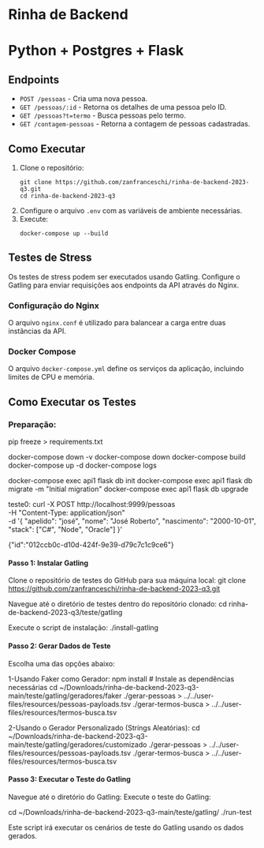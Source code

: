 # Rinha de Backend

# Python  +  Postgres  + Flask

## Endpoints

- `POST /pessoas` - Cria uma nova pessoa.
- `GET /pessoas/:id` - Retorna os detalhes de uma pessoa pelo ID.
- `GET /pessoas?t=termo` - Busca pessoas pelo termo.
- `GET /contagem-pessoas` - Retorna a contagem de pessoas cadastradas.

## Como Executar

1. Clone o repositório:
    ```
    git clone https://github.com/zanfranceschi/rinha-de-backend-2023-q3.git
    cd rinha-de-backend-2023-q3
    ```
2. Configure o arquivo `.env` com as variáveis de ambiente necessárias.
3. Execute:
    ```
    docker-compose up --build
    ```

## Testes de Stress

Os testes de stress podem ser executados usando Gatling. Configure o Gatling para enviar requisições aos endpoints da API através do Nginx.

### Configuração do Nginx

O arquivo `nginx.conf` é utilizado para balancear a carga entre duas instâncias da API.

### Docker Compose

O arquivo `docker-compose.yml` define os serviços da aplicação, incluindo limites de CPU e memória.


## Como Executar os Testes

### Preparação: 

pip freeze > requirements.txt

docker-compose down -v
docker-compose down
docker-compose build
docker-compose up -d
docker-compose logs

docker-compose exec api1 flask db init
docker-compose exec api1 flask db migrate -m "Initial migration"
docker-compose exec api1 flask db upgrade

teste0:
curl -X POST http://localhost:9999/pessoas \
-H "Content-Type: application/json" \
-d '{
    "apelido": "josé",
    "nome": "José Roberto",
    "nascimento": "2000-10-01",
    "stack": ["C#", "Node", "Oracle"]
}'

{"id":"012ccb0c-d10d-424f-9e39-d79c7c1c9ce6"}




#### Passo 1: Instalar Gatling 
Clone o repositório de testes do GitHub para sua máquina local:
git clone https://github.com/zanfranceschi/rinha-de-backend-2023-q3.git

Navegue até o diretório de testes dentro do repositório clonado:
cd rinha-de-backend-2023-q3/teste/gatling

Execute o script de instalação:
./install-gatling

#### Passo 2: Gerar Dados de Teste
Escolha uma das opções abaixo:

1-Usando Faker como Gerador:
npm install # Instale as dependências necessárias
cd ~/Downloads/rinha-de-backend-2023-q3-main/teste/gatling/geradores/faker
./gerar-pessoas > ../../user-files/resources/pessoas-payloads.tsv
./gerar-termos-busca > ../../user-files/resources/termos-busca.tsv

2-Usando o Gerador Personalizado (Strings Aleatórias):
cd ~/Downloads/rinha-de-backend-2023-q3-main/teste/gatling/geradores/customizado
./gerar-pessoas > ../../user-files/resources/pessoas-payloads.tsv
./gerar-termos-busca > ../../user-files/resources/termos-busca.tsv

#### Passo 3: Executar o Teste do Gatling
Navegue até o diretório do Gatling:
Execute o teste do Gatling:

cd ~/Downloads/rinha-de-backend-2023-q3-main/teste/gatling/
./run-test

Este script irá executar os cenários de teste do Gatling usando os dados gerados.